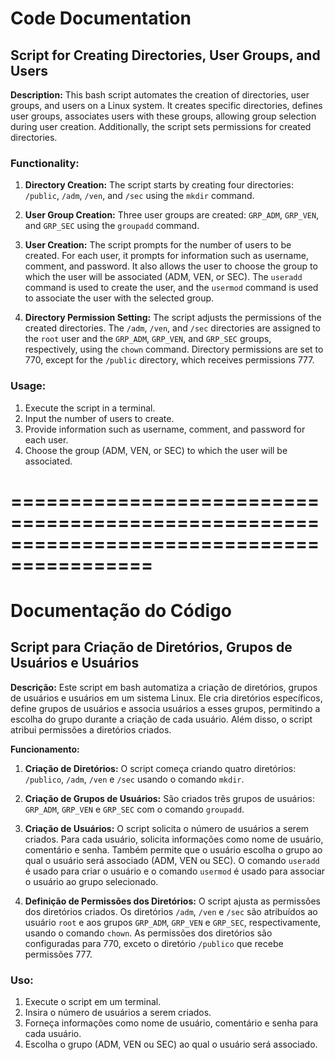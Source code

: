 # Code Documentation

## Script for Creating Directories, User Groups, and Users

**Description:** This bash script automates the creation of directories, user groups, and users on a Linux system. It creates specific directories, defines user groups, associates users with these groups, allowing group selection during user creation. Additionally, the script sets permissions for created directories.

### Functionality:

1. **Directory Creation:**
   The script starts by creating four directories: `/public`, `/adm`, `/ven`, and `/sec` using the `mkdir` command.

2. **User Group Creation:**
   Three user groups are created: `GRP_ADM`, `GRP_VEN`, and `GRP_SEC` using the `groupadd` command.

3. **User Creation:**
   The script prompts for the number of users to be created. For each user, it prompts for information such as username, comment, and password. It also allows the user to choose the group to which the user will be associated (ADM, VEN, or SEC). The `useradd` command is used to create the user, and the `usermod` command is used to associate the user with the selected group.

4. **Directory Permission Setting:**
   The script adjusts the permissions of the created directories. The `/adm`, `/ven`, and `/sec` directories are assigned to the `root` user and the `GRP_ADM`, `GRP_VEN`, and `GRP_SEC` groups, respectively, using the `chown` command. Directory permissions are set to 770, except for the `/public` directory, which receives permissions 777.

### Usage:
1. Execute the script in a terminal.
2. Input the number of users to create.
3. Provide information such as username, comment, and password for each user.
4. Choose the group (ADM, VEN, or SEC) to which the user will be associated.

# ==========================================================================================

# Documentação do Código

## Script para Criação de Diretórios, Grupos de Usuários e Usuários

**Descrição:** Este script em bash automatiza a criação de diretórios, grupos de usuários e usuários em um sistema Linux. Ele cria diretórios específicos, define grupos de usuários e associa usuários a esses grupos, permitindo a escolha do grupo durante a criação de cada usuário. Além disso, o script atribui permissões a diretórios criados.

**Funcionamento:**

1. **Criação de Diretórios:**
   O script começa criando quatro diretórios: `/publico`, `/adm`, `/ven` e `/sec` usando o comando `mkdir`.

2. **Criação de Grupos de Usuários:**
   São criados três grupos de usuários: `GRP_ADM`, `GRP_VEN` e `GRP_SEC` com o comando `groupadd`.

3. **Criação de Usuários:**
   O script solicita o número de usuários a serem criados. Para cada usuário, solicita informações como nome de usuário, comentário e senha. Também permite que o usuário escolha o grupo ao qual o usuário será associado (ADM, VEN ou SEC). O comando `useradd` é usado para criar o usuário e o comando `usermod` é usado para associar o usuário ao grupo selecionado.

4. **Definição de Permissões dos Diretórios:**
   O script ajusta as permissões dos diretórios criados. Os diretórios `/adm`, `/ven` e `/sec` são atribuídos ao usuário `root` e aos grupos `GRP_ADM`, `GRP_VEN` e `GRP_SEC`, respectivamente, usando o comando `chown`. As permissões dos diretórios são configuradas para 770, exceto o diretório `/publico` que recebe permissões 777.

### Uso:
1. Execute o script em um terminal.
2. Insira o número de usuários a serem criados.
3. Forneça informações como nome de usuário, comentário e senha para cada usuário.
4. Escolha o grupo (ADM, VEN ou SEC) ao qual o usuário será associado.

